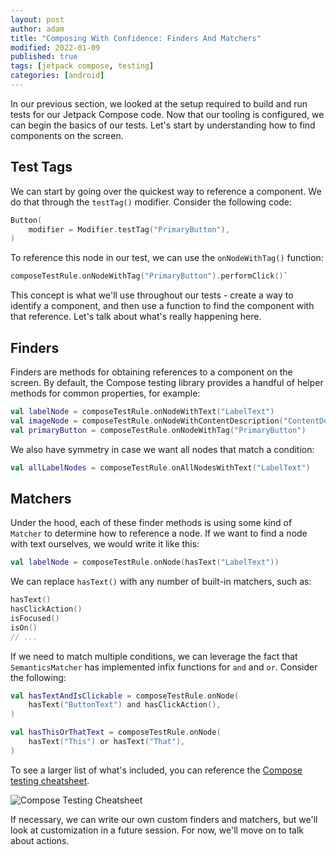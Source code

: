 ```yaml
---
layout: post
author: adam
title: "Composing With Confidence: Finders And Matchers"
modified: 2022-01-09
published: true
tags: [jetpack compose, testing]
categories: [android]
---
```


In our previous section, we looked at the setup required to build and run tests for our Jetpack Compose code. Now that our tooling is configured, we can begin the basics of our tests. Let's start by understanding how to find components on the screen. 

<!--more-->

## Test Tags

We can start by going over the quickest way to reference a component. We do that through the `testTag()` modifier. Consider the following code:

```kotlin
Button(
    modifier = Modifier.testTag("PrimaryButton"),
)
```

To reference this node in our test, we can use the `onNodeWithTag()` function:

```kotlin
composeTestRule.onNodeWithTag("PrimaryButton").performClick()`
```

This concept is what we'll use throughout our tests - create a way to identify a component, and then use a function to find the component with that reference. Let's talk about what's really happening here. 

## Finders

Finders are methods for obtaining references to a component on the screen. By default, the Compose testing library provides a handful of helper methods for common properties, for example:

```kotlin
val labelNode = composeTestRule.onNodeWithText("LabelText")
val imageNode = composeTestRule.onNodeWithContentDescription("ContentDescription")
val primaryButton = composeTestRule.onNodeWithTag("PrimaryButton")
```

We also have symmetry in case we want all nodes that match a condition:

```kotlin
val allLabelNodes = composeTestRule.onAllNodesWithText("LabelText")
```

## Matchers

Under the hood, each of these finder methods is using some kind of `Matcher` to determine how to reference a node. If we want to find a node with text ourselves, we would write it like this:

```kotlin
val labelNode = composeTestRule.onNode(hasText("LabelText"))
```

We can replace `hasText()` with any number of built-in matchers, such as:

```kotlin
hasText()
hasClickAction()
isFocused()
isOn()
// ...
```

If we need to match multiple conditions, we can leverage the fact that `SemanticsMatcher` has implemented infix functions for `and` and `or`. Consider the following:

```kotlin
val hasTextAndIsClickable = composeTestRule.onNode(
    hasText("ButtonText") and hasClickAction(),
)

val hasThisOrThatText = composeTestRule.onNode(
    hasText("This") or hasText("That"),
)
```

To see a larger list of what's included, you can reference the [Compose testing cheatsheet](https://developer.android.com/jetpack/compose/testing-cheatsheet). 

![Compose Testing Cheatsheet](https://developer.android.com/images/jetpack/compose/compose-testing-cheatsheet.png)

If necessary, we can write our own custom finders and matchers, but we'll look at customization in a future session. For now, we'll move on to talk about actions. 